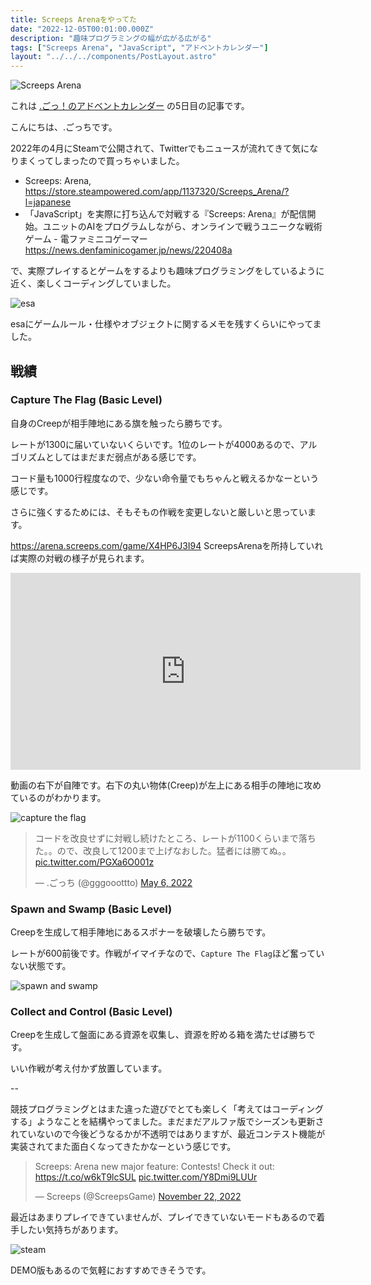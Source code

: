 ```yaml
---
title: Screeps Arenaをやってた
date: "2022-12-05T00:01:00.000Z"
description: "趣味プログラミングの幅が広がる広がる"
tags: ["Screeps Arena", "JavaScript", "アドベントカレンダー"]
layout: "../../../components/PostLayout.astro"
---
```


![Screeps Arena](/assets/images/posts/20221205-screeps-arena-alpha/steam-screepsarena.jpg)

これは [.ごっ！のアドベントカレンダー](https://adventar.org/calendars/8199) の5日目の記事です。

こんにちは、.ごっちです。

2022年の4月にSteamで公開されて、Twitterでもニュースが流れてきて気になりまくってしまったので買っちゃいました。

- Screeps: Arena, https://store.steampowered.com/app/1137320/Screeps_Arena/?l=japanese
- 「JavaScript」を実際に打ち込んで対戦する『Screeps: Arena』が配信開始。ユニットのAIをプログラムしながら、オンラインで戦うユニークな戦術ゲーム - 電ファミニコゲーマー https://news.denfaminicogamer.jp/news/220408a

で、実際プレイするとゲームをするよりも趣味プログラミングをしているように近く、楽しくコーディングしていました。

![esa](/assets/images/posts/20221205-screeps-arena-alpha/esa-screeps.png)

esaにゲームルール・仕様やオブジェクトに関するメモを残すくらいにやってました。

## 戦績

### Capture The Flag (Basic Level)

自身のCreepが相手陣地にある旗を触ったら勝ちです。

レートが1300に届いていないくらいです。1位のレートが4000あるので、アルゴリズムとしてはまだまだ弱点がある感じです。

コード量も1000行程度なので、少ない命令量でもちゃんと戦えるかなーという感じです。

さらに強くするためには、そもそもの作戦を変更しないと厳しいと思っています。

https://arena.screeps.com/game/X4HP6J3I94 ScreepsArenaを所持していれば実際の対戦の様子が見られます。

<iframe width="560" height="315" src="https://www.youtube.com/embed/aUIJYlz0_O0" title="YouTube video player" frameborder="0" allow="accelerometer; autoplay; clipboard-write; encrypted-media; gyroscope; picture-in-picture" allowfullscreen></iframe>

動画の右下が自陣です。右下の丸い物体(Creep)が左上にある相手の陣地に攻めているのがわかります。

![capture the flag](/assets/images/posts/20221205-screeps-arena-alpha/ctf.png)

<blockquote class="twitter-tweet"><p lang="ja" dir="ltr">コードを改良せずに対戦し続けたところ、レートが1100くらいまで落ちた。。ので、改良して1200まで上げなおした。猛者には勝てぬ。。 <a href="https://t.co/PGXa6O001z">pic.twitter.com/PGXa6O001z</a></p>&mdash; .ごっち (@gggooottto) <a href="https://twitter.com/gggooottto/status/1522625363091677184?ref_src=twsrc%5Etfw">May 6, 2022</a></blockquote>

### Spawn and Swamp (Basic Level)

Creepを生成して相手陣地にあるスポナーを破壊したら勝ちです。

レートが600前後です。作戦がイマイチなので、`Capture The Flag`ほど奮っていない状態です。

![spawn and swamp](/assets/images/posts/20221205-screeps-arena-alpha/sas.png)

### Collect and Control (Basic Level)

Creepを生成して盤面にある資源を収集し、資源を貯める箱を満たせば勝ちです。

いい作戦が考え付かず放置しています。

--

競技プログラミングとはまた違った遊びでとても楽しく「考えてはコーディングする」ようなことを結構やってました。まだまだアルファ版でシーズンも更新されていないので今後どうなるかが不透明ではありますが、最近コンテスト機能が実装されてまた面白くなってきたかなーという感じです。

<blockquote class="twitter-tweet"><p lang="en" dir="ltr">Screeps: Arena new major feature: Contests! Check it out: <a href="https://t.co/w6kT9lcSUL">https://t.co/w6kT9lcSUL</a> <a href="https://t.co/Y8Dmi9LUUr">pic.twitter.com/Y8Dmi9LUUr</a></p>&mdash; Screeps (@ScreepsGame) <a href="https://twitter.com/ScreepsGame/status/1595109701083361280?ref_src=twsrc%5Etfw">November 22, 2022</a></blockquote>

最近はあまりプレイできていませんが、プレイできていないモードもあるので着手したい気持ちがあります。

![steam](/assets/images/posts/20221205-screeps-arena-alpha/steam.png)

DEMO版もあるので気軽におすすめできそうです。

